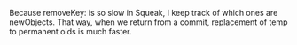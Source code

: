 Because removeKey: is so slow in Squeak, I keep track of which ones are newObjects.  That way, when we return from a commit, replacement of temp to permanent oids is much faster.